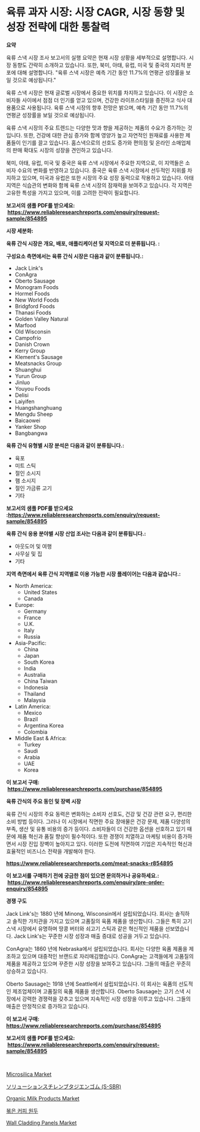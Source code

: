 <p><h1>육류 과자 시장: 시장 CAGR, 시장 동향 및 성장 전략에 대한 통찰력</h1></p><p><strong>요약</strong></p>
<p><p>육류 스낵 시장 조사 보고서의 실행 요약은 현재 시장 상황을 세부적으로 설명합니다. 시장 동향도 간략히 소개하고 있습니다. 또한, 북미, 아태, 유럽, 미국 및 중국의 지리적 분포에 대해 설명합니다. "육류 스낵 시장은 예측 기간 동안 11.7%의 연평균 성장률을 보일 것으로 예상됩니다."</p><p>육류 스낵 시장은 현재 글로벌 시장에서 중요한 위치를 차지하고 있습니다. 이 시장은 소비자들 사이에서 점점 더 인기를 얻고 있으며, 건강한 라이프스타일을 증진하고 식사 대용품으로 사용됩니다. 육류 스낵 시장의 향후 전망은 밝으며, 예측 기간 동안 11.7%의 연평균 성장률을 보일 것으로 예상됩니다.</p><p>육류 스낵 시장의 주요 트렌드는 다양한 맛과 향을 제공하는 제품의 수요가 증가하는 것입니다. 또한, 건강에 대한 관심 증가와 함께 영양가 높고 자연적인 원재료를 사용한 제품들이 인기를 끌고 있습니다. 홈스낵으로의 선호도 증가와 편의점 및 온라인 소매업체의 판매 확대도 시장의 성장을 견인하고 있습니다.</p><p>북미, 아태, 유럽, 미국 및 중국은 육류 스낵 시장에서 주요한 지역으로, 이 지역들은 소비자 수요의 변화를 반영하고 있습니다. 중국은 육류 스낵 시장에서 선두적인 지위를 차지하고 있으며, 미국과 유럽은 또한 시장의 주요 성장 동력으로 작용하고 있습니다. 아태 지역은 식습관의 변화와 함께 육류 스낵 시장의 잠재력을 보여주고 있습니다. 각 지역은 고유한 특성을 가지고 있으며, 이를 고려한 전략이 필요합니다.</p></p>
<p><strong>보고서의 샘플 PDF를 받으세요: &nbsp;<a href="https://www.reliableresearchreports.com/enquiry/request-sample/854895">https://www.reliableresearchreports.com/enquiry/request-sample/854895</a></strong></p>
<p><strong>시장 세분화:</strong></p>
<p><strong> 육류 간식 시장은 개요, 배포, 애플리케이션 및 지역으로 더 분류됩니다. :</strong></p>
<p><strong>구성요소 측면에서는 육류 간식 시장은 다음과 같이 분류됩니다.:</strong></p>
<p><ul><li>Jack Link's</li><li>ConAgra</li><li>Oberto Sausage</li><li>Monogram Foods</li><li>Hormel Foods</li><li>New World Foods</li><li>Bridgford Foods</li><li>Thanasi Foods</li><li>Golden Valley Natural</li><li>Marfood</li><li>Old Wisconsin</li><li>Campofrío</li><li>Danish Crown</li><li>Kerry Group</li><li>Klement's Sausage</li><li>Meatsnacks Group</li><li>Shuanghui</li><li>Yurun Group</li><li>Jinluo</li><li>Youyou Foods</li><li>Delisi</li><li>Laiyifen</li><li>Huangshanghuang</li><li>Mengdu Sheep</li><li>Baicaowei</li><li>Yanker Shop</li><li>Bangbangwa</li></ul></p>
<p><strong> 육류 간식 유형별 시장 분석은 다음과 같이 분류됩니다.:</strong></p>
<p><ul><li>육포</li><li>미트 스틱</li><li>절인 소시지</li><li>햄 소시지</li><li>절인 가금류 고기</li><li>기타</li></ul></p>
<p><strong>보고서의 샘플 PDF를 받으세요 :<a href="https://www.reliableresearchreports.com/enquiry/request-sample/854895">https://www.reliableresearchreports.com/enquiry/request-sample/854895</a></strong></p>
<p><strong> 육류 간식 응용 분야별 시장 산업 조사는 다음과 같이 분류됩니다.:</strong></p>
<p><ul><li>아웃도어 및 여행</li><li>사무실 및 집</li><li>기타</li></ul></p>
<p><strong>지역 측면에서 육류 간식 지역별로 이용 가능한 시장 플레이어는 다음과 같습니다.:</strong></p>
<p><ul>
    <li>
        North America:
        <ul>
            <li>United States</li>
            <li>Canada</li>
        </ul>
    </li>
    <li>
        Europe:
        <ul>
            <li>Germany</li>
            <li>France</li>
            <li>U.K.</li>
            <li>Italy</li>
            <li>Russia</li>
        </ul>
    </li>
    <li>
        Asia-Pacific:
        <ul>
            <li>China</li>
            <li>Japan</li>
            <li>South Korea</li>
            <li>India</li>
            <li>Australia</li>
            <li>China Taiwan</li>
            <li>Indonesia</li>
            <li>Thailand</li>
            <li>Malaysia</li>
        </ul>
    </li>
    <li>
        Latin America:
        <ul>
            <li>Mexico</li>
            <li>Brazil</li>
            <li>Argentina Korea</li>
            <li>Colombia</li>
        </ul>
    </li>
    <li>
        Middle East & Africa:
        <ul>
            <li>Turkey</li>
            <li>Saudi</li>
            <li>Arabia</li>
            <li>UAE</li>
            <li>Korea</li>
        </ul>
    </li>
    </ul></p>
<p><strong>이 보고서 구매: &nbsp;<a href="https://www.reliableresearchreports.com/purchase/854895">https://www.reliableresearchreports.com/purchase/854895</a></strong></p>
<p><strong>육류 간식의 주요 동인 및 장벽 시장</strong></p>
<p><p>육류 간식 시장의 주요 동력은 변화하는 소비자 선호도, 건강 및 건강 관련 요구, 편리한 소비 방법 등이다. 그러나 이 시장에서 직면한 주요 장애물은 건강 문제, 제품 다양성의 부족, 생산 및 유통 비용의 증가 등이다. 소비자들이 더 건강한 옵션을 선호하고 있기 때문에 제품 혁신과 품질 향상이 필수적이다. 또한 경쟁이 치열하고 마케팅 비용이 증가하면서 시장 진입 장벽이 높아지고 있다. 이러한 도전에 직면하여 기업은 지속적인 혁신과 효율적인 비즈니스 전략을 개발해야 한다.</p></p>
<p><strong><a href="https://www.reliableresearchreports.com/meat-snacks-r854895">https://www.reliableresearchreports.com/meat-snacks-r854895</a></strong></p>
<p><strong>이 보고서를 구매하기 전에 궁금한 점이 있으면 문의하거나 공유하세요.: &nbsp;<a href="https://www.reliableresearchreports.com/enquiry/pre-order-enquiry/854895">https://www.reliableresearchreports.com/enquiry/pre-order-enquiry/854895</a></strong></p>
<p><strong>경쟁 구도</strong></p>
<p><p>Jack Link's는 1880 년에 Minong, Wisconsin에서 설립되었습니다. 회사는 솔직하고 솔직한 가치관을 가지고 있으며 고품질의 육품 제품을 생산합니다. 그들은 특히 고기 스낵 시장에서 유명하며 땅콩 버터와 쇠고기 스틱과 같은 혁신적인 제품을 선보였습니다. Jack Link's는 꾸준한 시장 성장과 매출 증대로 성공을 거두고 있습니다.</p><p>ConAgra는 1860 년에 Nebraska에서 설립되었습니다. 회사는 다양한 육품 제품을 제조하고 있으며 대중적인 브랜드로 자리매김했습니다. ConAgra는 고객들에게 고품질의 제품을 제공하고 있으며 꾸준한 시장 성장을 보여주고 있습니다. 그들의 매출은 꾸준히 상승하고 있습니다.</p><p>Oberto Sausage는 1918 년에 Seattle에서 설립되었습니다. 이 회사는 육품의 선도적인 제조업체이며 고품질의 육품 제품을 생산합니다. Oberto Sausage는 고기 스낵 시장에서 강력한 경쟁력을 갖추고 있으며 지속적인 시장 성장을 이루고 있습니다. 그들의 매출은 안정적으로 증가하고 있습니다.</p></p>
<p><strong>이 보고서 구매: &nbsp; <a href="https://www.reliableresearchreports.com/purchase/854895">https://www.reliableresearchreports.com/purchase/854895</a></strong></p>
<p><strong>보고서의 샘플 PDF를 받으세요: &nbsp;<a href="https://www.reliableresearchreports.com/enquiry/request-sample/854895">https://www.reliableresearchreports.com/enquiry/request-sample/854895</a></strong><strong></strong></p>
<p>&nbsp;</p>
<p><p><a href="https://issuu.com/reportprime-2/docs/microsilica-market-size-2030.pptx">Microsilica Market</a></p><p><a href="https://github.com/oqoeusbvpadwjs08/Market-Research-Report-List-1/blob/main/724918717936.md">ソリューションスチレンブタジエンゴム (S-SBR)</a></p><p><a href="https://github.com/pgtimber/Market-Research-Report-List-2/blob/main/organic-milk-products-market.md">Organic Milk Products Market</a></p><p><a href="https://github.com/vs019sa3m8x/Market-Research-Report-List-1/blob/main/994060416484.md">볶은 커피 원두</a></p><p><a href="https://issuu.com/reportprime-2/docs/wall-cladding-panels-market-size-2030.pptx">Wall Cladding Panels Market</a></p></p>